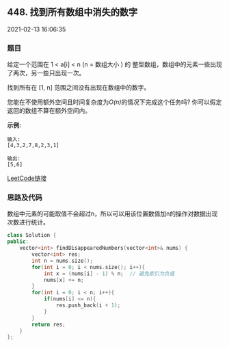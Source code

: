 ## 448. 找到所有数组中消失的数字

2021-02-13 16:06:35

### 题目

给定一个范围在  1 < a[i] < n (n = 数组大小 ) 的 整型数组，数组中的元素一些出现了两次，另一些只出现一次。

找到所有在 [1, n] 范围之间没有出现在数组中的数字。

您能在不使用额外空间且时间复杂度为<em>O(n)</em>的情况下完成这个任务吗? 你可以假定返回的数组不算在额外空间内。

**示例:**

```
输入:
[4,3,2,7,8,2,3,1]

输出:
[5,6]
```


[LeetCode链接](https://leetcode-cn.com/problems/find-all-numbers-disappeared-in-an-array/)

### 思路及代码

数组中元素的可能取值不会超过n，所以可以用该位置数值加n的操作对数据出现次数进行统计。

```cpp
class Solution {
public:
    vector<int> findDisappearedNumbers(vector<int>& nums) {
        vector<int> res;
        int n = nums.size();
        for(int i = 0; i < nums.size(); i++){
            int x = (nums[i] - 1) % n;  // 避免索引为负值
            nums[x] += n;
        }
        for(int i = 0; i < n; i++){
            if(nums[i] <= n){
                res.push_back(i + 1);
            }
        }
        return res;
    }
};
```